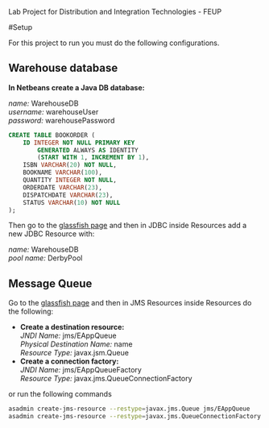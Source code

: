 Lab Project for Distribution and Integration Technologies - FEUP


#Setup

For this project to run you must do the following configurations. 

  
Warehouse database
------------------

**In Netbeans create a Java DB database:**

*name:* WarehouseDB  
*username:* warehouseUser  
*password:* warehousePassword  

```sql
CREATE TABLE BOOKORDER (
    ID INTEGER NOT NULL PRIMARY KEY 
        GENERATED ALWAYS AS IDENTITY
        (START WITH 1, INCREMENT BY 1),  
    ISBN VARCHAR(20) NOT NULL,
    BOOKNAME VARCHAR(100),
    QUANTITY INTEGER NOT NULL,
    ORDERDATE VARCHAR(23),
    DISPATCHDATE VARCHAR(23),
    STATUS VARCHAR(10) NOT NULL
);
```

Then go to the [glassfish page](http://localhost:4848) and then in JDBC inside Resources add a new JDBC Resource with:

*name:* WarehouseDB  
*pool name:* DerbyPool  

Message Queue
------------------

Go to the [glassfish page](http://localhost:4848) and then in JMS Resources  inside Resources do the following:

 - **Create a destination resource:**  
   *JNDI Name:* jms/EAppQueue  
   *Physical Destination Name:* name  
   *Resource Type:* javax.jsm.Queue  
 - **Create a connection factory:**  
   *JNDI Name:* jms/EAppQueueFactory  
   *Resource Type:* javax.jms.QueueConnectionFactory  

or run the following commands

```sh
asadmin create-jms-resource --restype=javax.jms.Queue jms/EAppQueue
asadmin create-jms-resource --restype=javax.jms.QueueConnectionFactory jms/EAppQueueFactory
```
